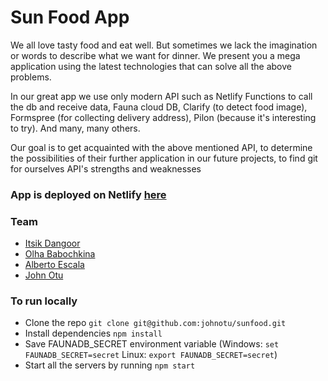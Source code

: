 # Sun Food App

We all love tasty food and eat well. But sometimes we lack the imagination or words to describe what we want for dinner.
We present you a mega application using the latest technologies that can solve all the above problems.

In our great app we use only modern API such as Netlify Functions to call the db and receive data, Fauna cloud DB, Clarify (to detect food image), Formspree (for collecting delivery address), Pilon (because it's interesting to try). And many, many others.

Our goal is to get acquainted with the above mentioned API, to determine the possibilities of their further application in our future projects, to find git  for ourselves API's strengths and weaknesses

### App is deployed on Netlify [here](https://sunfood-test.netlify.com/)

### Team
* [Itsik Dangoor](https://github.com/ItsikDangoor)
* [Olha Babochkina](https://github.com/oshka)
* [Alberto Escala](https://github.com/albertoescala)
* [John Otu](https://github.com/johnotu)

### To run locally
* Clone the repo `git clone git@github.com:johnotu/sunfood.git`
* Install dependencies `npm install`
* Save FAUNADB_SECRET environment variable (Windows: `set FAUNADB_SECRET=secret` Linux: `export FAUNADB_SECRET=secret`)
* Start all the servers by running `npm start`